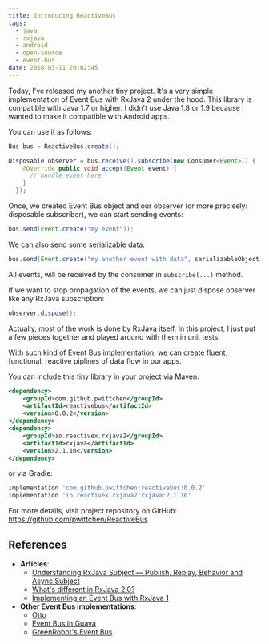 ```yaml
---
title: Introducing ReactiveBus
tags:
  - java
  - rxjava
  - android
  - open-source
  - event-bus
date: 2018-03-11 20:02:45
---
```


Today, I've released my another tiny project. It's a very simple implementation of Event Bus with RxJava 2 under the hood. This library is compatible with Java 1.7 or higher. I didn't use Java 1.8 or 1.9 because I wanted to make it compatible with Android apps.

You can use it as follows:

```java
Bus bus = ReactiveBus.create();

Disposable observer = bus.receive().subscribe(new Consumer<Event>() {
    @Override public void accept(Event event) {
      // handle event here
    }
  });
```

Once, we created Event Bus object and our observer (or more precisely: disposable subscriber), we can start sending events:

```java
bus.send(Event.create("my event"));
```

We can also send some serializable data:

```java
bus.send(Event.create("my another event with data", serializableObject));
```

All events, will be received by the consumer in `subscribe(...)` method.

If we want to stop propagation of the events, we can just dispose observer like any RxJava subscription:

```java
observer.dispose();
```

Actually, most of the work is done by RxJava itself. In this project, I just put a few pieces together and played around with them in unit tests.

With such kind of Event Bus implementation, we can create fluent, functional, reactive piplines of data flow in our apps.

You can include this tiny library in your project via Maven:

```xml
<dependency>
    <groupId>com.github.pwittchen</groupId>
    <artifactId>reactivebus</artifactId>
    <version>0.0.2</version>
</dependency>
<dependency>
    <groupId>io.reactivex.rxjava2</groupId>
    <artifactId>rxjava</artifactId>
    <version>2.1.10</version>
</dependency>
```

or via Gradle:

```gradle
implementation 'com.github.pwittchen:reactivebus:0.0.2'
implementation 'io.reactivex.rxjava2:rxjava:2.1.10'
```

For more details, visit project repository on GitHub: https://github.com/pwittchen/ReactiveBus

References
----------
- **Articles**:
  - [Understanding RxJava Subject — Publish, Replay, Behavior and Async Subject](https://blog.mindorks.com/understanding-rxjava-subject-publish-replay-behavior-and-async-subject-224d663d452f)
  - [What's different in RxJava 2.0?](https://github.com/ReactiveX/RxJava/wiki/What%27s-different-in-2.0)
  - [Implementing an Event Bus with RxJava 1](https://blog.kaush.co/2014/12/24/implementing-an-event-bus-with-rxjava-rxbus/)
- **Other Event Bus implementations**:
  - [Otto](https://github.com/square/otto)
  - [Event Bus in Guava](https://github.com/google/guava/wiki/EventBusExplained)
  - [GreenRobot's Event Bus](https://github.com/greenrobot/EventBus)
